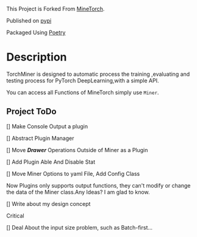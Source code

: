 This Project is Forked From [MineTorch](https://github.com/louis-she/minetorch).

Published on [pypi](https://pypi.org/project/torchminer/)

Packaged Using [Poetry](https://python-poetry.org/)

# Description
TorchMiner is designed to automatic process the training ,evaluating and testing process for PyTorch DeepLearning,with a simple API.

You can access all Functions of MineTorch simply use `Miner`.

## Project ToDo

 [] Make Console Output a plugin 
 
 [] Abstract Plugin Manager

 [] Move ***Drawer*** Operations Outside of Miner as a Plugin
 
 [] Add Plugin Able And Disable Stat
 
 [] Move Miner Options to yaml File, Add Config Class
 
 Now Plugins only supports output functions, they can't modify or change the data of the Miner class.Any Ideas? I am glad to know.
 
 [] Write about my design concept
 
 Critical 
 
 [] Deal About the input size problem, such as Batch-first...